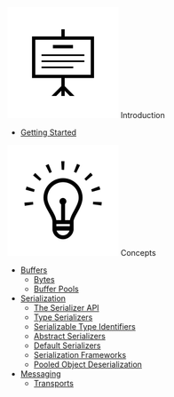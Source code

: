 <span class="doc-menu-header"><img src="/assets/img/icons/introduction.svg" class="introduction"> Introduction</span>

* [Getting Started](getting-started)

<span class="doc-menu-header"><img src="/assets/img/icons/concepts.svg" class="concepts"> Concepts</span>

* [Buffers](buffers)
   * [Bytes](#bytes)
   * [Buffer Pools](#buffer-pools)
* [Serialization](serialization)
   * [The Serializer API](#serializer)
   * [Type Serializers](#type-serializers)
   * [Serializable Type Identifiers](#serializable-type-identifiers)
   * [Abstract Serializers](#abstract-serializers)
   * [Default Serializers](#default-serializers)
   * [Serialization Frameworks](#serialization-frameworks)
   * [Pooled Object Deserialization](#pooled-object-deserialization)
* [Messaging](messaging)
   * [Transports](#transports)